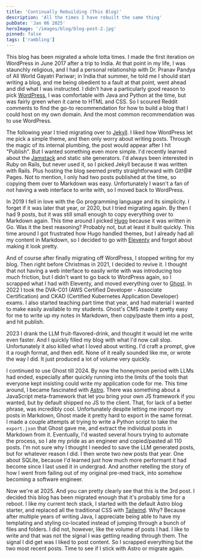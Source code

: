 ```yaml
---
title: 'Continually Rebuilding (This Blog)'
description: 'All the times I have rebuilt the same thing'
pubDate: 'Jan 06 2025'
heroImage: '/images/blog/blog-post-2.jpg'
pinned: false
tags: ['rambling']
---
```


This blog has been migrated a whole lotta times. I made the first iteration on WordPress in June 2017 after a trip to India. At that point in my life, I was staunchly religious, and I had a personal relationship with Dr. Pranav Pandya of All World Gayatri Pariwar; in India that summer, he told me I should start writing a blog, and me being obedient to a fault at that point, went ahead and did what I was instructed. I didn't have a particularly good reason to pick [WordPress](https://wordpress.org/), I was comfortable with Java and Python at the time, but was fairly green when it came to HTML and CSS. So I scoured Reddit comments to find the go-to recommendation for how to build a blog that I could host on my own domain. And the most common recommendation was to use WordPress.

The following year I tried migrating over to [Jekyll](https://jekyllrb.com/). I liked how WordPress let me pick a simple theme, and then only worry about writing posts. Through the magic of its internal plumbing, the post would appear after I hit "Publish". But I wanted something even more simple. I'd recently learned about the [Jamstack](https://jamstack.org/) and static site generators. I'd always been interested in Ruby on Rails, but never used it, so I picked Jekyll because it was written with Rails. Plus hosting the blog seemed pretty straightforward with Git!@# Pages. Not to mention, I only had two posts published at the time, so copying them over to Markdown was easy. Unfortunately I wasn't a fan of not having a web interface to write with, so I moved back to WordPress.

In 2019 I fell in love with the Go programming language and its simplicity. I forget if it was later that year, or 2020, but I tried migrating again. By then I had 9 posts, but it was still small enough to copy everything over to Markdown again. This time around I picked [Hugo](https://gohugo.io/) because it was written in Go. Was it the best reasoning? Probably not, but at least it built quickly. This time around I got frustrated how Hugo handled themes, but I already had all my content in Markdown, so I decided to go with [Eleventy](https://www.11ty.dev/) and forgot about making it look pretty.

And of course after finally migrating off WordPress, I stopped writing for my blog. Then right before Christmas in 2021, I decided to revive it. I thought that not having a web interface to easily write with was introducing too much friction, but I didn't want to go back to WordPress again, so I scrapped what I had with Eleventy, and moved everything over to [Ghost](https://ghost.org/). In 2022 I took the DVA-C01 (AWS Certified Developer - Associate Certification) and CKAD (Certified Kubernetes Application Developer) exams. I also started teaching part time that year, and had material I wanted to make easily available to my students. Ghost's CMS made it pretty easy for me to write up my notes in Markdown, then copy/paste them into a post, and hit publish.

2023 I drank the LLM fruit-flavored-drink, and thought it would let me write even faster. And I quickly filled my blog with what I'd now call slop. Unfortunately it also killed what I loved about writing. I'd craft a prompt, give it a rough format, and then edit. None of it really sounded like me, or wrote the way I did. It just produced a lot of volume very quickly.

I continued to use Ghost till 2024. By now the honeymoon period with LLMs had ended, especially after quickly running into the limits of the tools that everyone kept insisting could write my application code for me. This time around, I became fascinated with [Astro](https://astro.build/). There was something about a JavaScript meta-framework that let you bring your own JS framework if you wanted, but by default shipped no JS to the client. That, for lack of a better phrase, was incredibly cool. Unfortunately despite letting me import my posts in Markdown, Ghost made it pretty hard to export in the same format. I made a couple attempts at trying to write a Python script to take the `export.json` that Ghost gave me, and extract the individual posts in Markdown from it. Eventually, I'd wasted several hours trying to automate the process, so I ate my pride as an engineer and copied/pasted all 110 posts. I'm not sure why I thought I needed to save the LLM generated posts, but for whatever reason I did. I then wrote two new posts that year. One about SQLite, because I'd learned just how much more performant it had become since I last used it in undergrad. And another retelling the story of how I went from failing out of my original pre-med track, into somehow becoming a software engineer.

Now we're at 2025. And you can pretty clearly see that this is the 3rd post. I decided this blog has been migrated enough that it's probably time for a reboot. I like my current tech stack, I started with the default Astro blog starter, and replaced all the traditional CSS with [Tailwind](https://tailwindcss.com/). Why? Because after multiple years of writing Java, I appreciate being able to have my templating and styling co-located instead of jumping through a bunch of files and folders. I did not, however, like the volume of posts I had. I like to write and that was not the signal I was getting reading through them. The signal I did get was I liked to post content. So I scrapped everything but the two most recent posts. Time to see if I stick with Astro or migrate again.
